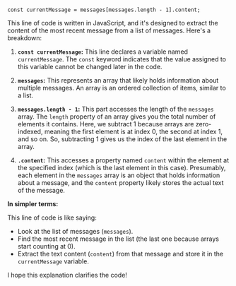 # <p style = "color: cyan; font-size: 36px; "></p>

```TS
const currentMessage = messages[messages.length - 1].content;
```

This line of code is written in JavaScript, and it's designed to extract the content of the most recent message from a list of messages. Here's a breakdown:

1. **`const currentMessage`:** This line declares a variable named `currentMessage`. The `const` keyword indicates that the value assigned to this variable cannot be changed later in the code.

2. **`messages`:** This represents an array that likely holds information about multiple messages. An array is an ordered collection of items, similar to a list.

3. **`messages.length - 1`:** This part accesses the length of the `messages` array. The `length` property of an array gives you the total number of elements it contains. Here, we subtract 1 because arrays are zero-indexed, meaning the first element is at index 0, the second at index 1, and so on. So, subtracting 1 gives us the index of the last element in the array.

4. **`.content`:** This accesses a property named `content` within the element at the specified index (which is the last element in this case). Presumably, each element in the `messages` array is an object that holds information about a message, and the `content` property likely stores the actual text of the message.

**In simpler terms:**

This line of code is like saying:

* Look at the list of messages (`messages`).
* Find the most recent message in the list (the last one because arrays start counting at 0).
* Extract the text content (`content`) from that message and store it in the `currentMessage` variable.

I hope this explanation clarifies the code!